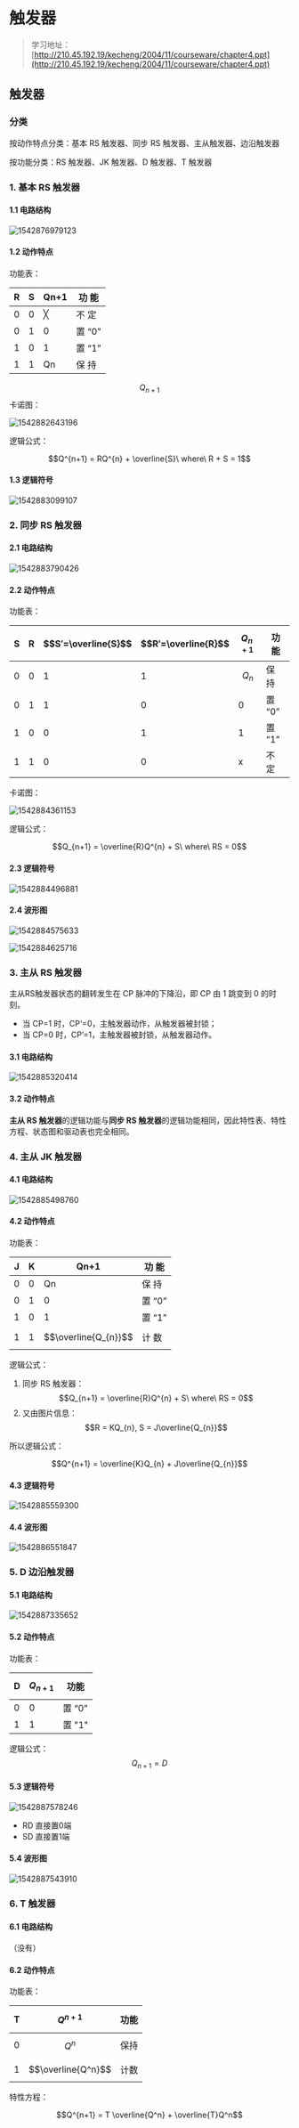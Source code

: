 # 触发器

> 学习地址：[http://210.45.192.19/kecheng/2004/11/courseware/chapter4.ppt](http://210.45.192.19/kecheng/2004/11/courseware/chapter4.ppt)

## 触发器

### 分类

按动作特点分类：基本 RS 触发器、同步 RS 触发器、主从触发器、边沿触发器

按功能分类：RS 触发器、JK 触发器、D 触发器、T 触发器

### 1. 基本 RS 触发器

#### 1.1 电路结构

![1542876979123](../../.gitbook/assets/basic-RS.png)

#### 1.2 动作特点

功能表：

| R | S | Qn+1 | 功    能  |
| - | - | ---- | ------- |
| 0 | 0 | ╳    | 不    定  |
| 0 | 1 | 0    | 置   “0” |
| 1 | 0 | 1    | 置   “1” |
| 1 | 1 | Qn   | 保  持    |

$$Q_{n+1}$$ 卡诺图：

![1542882643196](../../.gitbook/assets/basic-RS-karnaugh.png)

逻辑公式：

$$Q^{n+1} = RQ^{n} + \overline{S}\ where\ R + S = 1$$

#### 1.3 逻辑符号

![1542883099107](../../.gitbook/assets/basic-RS-symbol.png)

### 2. 同步 RS 触发器

#### 2.1 电路结构

![1542883790426](../../.gitbook/assets/sync-RS.png)

#### 2.2 动作特点

功能表：

| S | R | $$S′=\overline{S}$$ | $$R′=\overline{R}$$ | $$Q_{n+1}$$ | 功  能    |
| - | - | ------------------- | ------------------- | ----------- | ------- |
| 0 | 0 | 1                   | 1                   | $$Q_{n}$$   | 保   持   |
| 0 | 1 | 1                   | 0                   | 0           | 置   “0” |
| 1 | 0 | 0                   | 1                   | 1           | 置   “1” |
| 1 | 1 | 0                   | 0                   | x           | 不   定   |

卡诺图：

![1542884361153](../../.gitbook/assets/sync-RS-karnaugh.png)

逻辑公式：

$$Q_{n+1} = \overline{R}Q^{n} + S\ where\ RS = 0$$

#### 2.3 逻辑符号

![1542884496881](../../.gitbook/assets/sync-RS-symbol.png)

#### 2.4 波形图

![1542884575633](../../.gitbook/assets/sync-RS-wave1.png)

![1542884625716](../../.gitbook/assets/sync-RS-wave2.png)

### 3. 主从 RS 触发器

主从RS触发器状态的翻转发生在 CP 脉冲的下降沿，即 CP 由 1 跳变到 0 的时刻。

* 当 CP=1 时，CP‘=0，主触发器动作，从触发器被封锁；
* 当 CP=0 时，CP’=1，主触发器被封锁，从触发器动作。

#### 3.1 电路结构

![1542885320414](../../.gitbook/assets/master-slave-RS.png)

#### 3.2 动作特点

**主从 RS 触发器**的逻辑功能与**同步 RS 触发器**的逻辑功能相同，因此特性表、特性方程、状态图和驱动表也完全相同。

### 4. 主从 JK 触发器

#### 4.1 电路结构

![1542885498760](../../.gitbook/assets/master-slave-JK.png)

#### 4.2 动作特点

功能表：

| J | K | Qn+1                 | 功    能  |
| - | - | -------------------- | ------- |
| 0 | 0 | Qn                   | 保    持  |
| 0 | 1 | 0                    | 置   “0” |
| 1 | 0 | 1                    | 置   “1” |
| 1 | 1 | $$\overline{Q_{n}}$$ | 计  数    |

逻辑公式：

1. 同步 RS 触发器：$$Q_{n+1} = \overline{R}Q^{n} + S\ where\ RS = 0$$
2. 又由图片信息：$$R = KQ_{n}, S = J\overline{Q_{n}}$$

所以逻辑公式：

$$Q^{n+1} = \overline{K}Q_{n} + J\overline{Q_{n}}$$

#### 4.3 逻辑符号

![1542885559300](../../.gitbook/assets/master-slave-JK-symbol.png)

#### 4.4 波形图

![1542886551847](../../.gitbook/assets/master-slave-JK-wave.png)

### 5. D 边沿触发器

#### 5.1 电路结构

![1542887335652](../../.gitbook/assets/D.png)

#### 5.2 动作特点

功能表：

| D | $$Q_{n+1}$$ | 功能    |
| - | ----------- | ----- |
| 0 | 0           | 置 “0” |
| 1 | 1           | 置 "1" |

逻辑公式：$$Q_{n+1} = D$$

#### 5.3 逻辑符号

![1542887578246](../../.gitbook/assets/D-symbol.png)

* RD      直接置0端
* SD      直接置1端

#### 5.4 波形图

![1542887543910](../../.gitbook/assets/D-wave.png)

### 6. T 触发器

#### 6.1 电路结构

（没有）

#### 6.2 动作特点

功能表：

| T | $$Q^{n+1}$$        | 功能 |
| - | ------------------ | -- |
| 0 | $$Q^n$$            | 保持 |
| 1 | $$\overline{Q^n}$$ | 计数 |

特性方程：

$$Q^{n+1} = T \overline{Q^n} + \overline{T}Q^n$$
